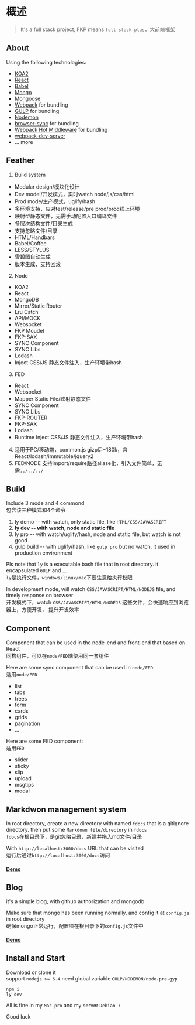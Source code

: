 # 概述
> It's a full stack project, FKP means `full stack plus`，大前端框架  

## About
Using the following technologies:  

* [KOA2](https://github.com/koajs/koa)
* [React](https://github.com/facebook/react)
* [Babel](https://github.com/babel/babel)
* [Mongo](https://github.com/mongodb/mongo)
* [Mongoose](https://github.com/Automattic/mongoose)
* [Webpack](http://webpack.github.io) for bundling
* [GULP](https://github.com/gulpjs/gulp) for bundling
* [Nodemon](https://github.com/remy/nodemon)
* [browser-sync](https://github.com/BrowserSync/browser-sync) for bundling
* [Webpack Hot Middleware](https://github.com/glenjamin/webpack-hot-middleware) for bundling
* [webpack-dev-server](https://github.com/webpack/webpack-dev-server)
* ... more  

## Feather  
1. Build system  
  * Modular design/模块化设计
  * Dev model/开发模式，实时watch node/js/css/html
  * Prod mode/生产模式，uglify/hash
  * 多环境支持，应对test/release/pre prod/prod线上环境
  * 映射型静态文件，无需手动配置入口编译文件
  * 多层次结构文件/目录生成
  * 支持忽略文件/目录
  * HTML/Handbars
  * Babel/Coffee
  * LESS/STYLUS
  * 雪碧图自动生成
  * 版本生成，支持回滚
2. Node
  * KOA2
  * React
  * MongoDB
  * Mirror/Static Router
  * Lru Catch
  * API/MOCK
  * Websocket
  * FKP Moudel
  * FKP-SAX
  * SYNC Component
  * SYNC Libs
  * Lodash   
  * Inject CSS/JS 静态文件注入，生产环境带hash
3. FED
  * React
  * Websocket
  * Mapper Static File/映射静态文件
  * SYNC Component
  * SYNC Libs
  * FKP-ROUTER
  * FKP-SAX
  * Lodash
  * Runtime Inject CSS/JS 静态文件注入，生产环境带hash   
4. 适用于PC/移动端，common.js gizp后~180k，含React/lodash/immutable/jquery2
5. FED/NODE 支持import/require路径aliase化，引入文件简单，无需`../../../`

## Build
Include 3 mode and 4 commond  
包含该三种模式和4个命令  
1. ly demo -- with watch, only static file, like `HTML/CSS/JAVASCRIPT`  
2. **ly dev -- with watch, node and static file**   
3. ly pro --  with watch/uglify/hash, node and static file, but watch is not good   
4. gulp build -- with uglify/hash, like `gulp pro` but no watch, it used in production environment    

Pls note that `ly` is a executable bash file that in root directory. it encapsulated `GULP` and ...   
`ly`是执行文件，`windows/linux/mac`下要注意给执行权限  

In development mode, will watch `CSS/JAVASCRIPT/HTML/NODEJS` file, and timely response on browser  
开发模式下，watch `CSS/JAVASCRIPT/HTML/NODEJS` 这些文件，会快速响应到浏览器上，方便开发， 提升开发效率  

## Component  
Component that can be used in the node-end and front-end that based on React  
同构组件，可以在`node/FED`端使用同一套组件  

Here are some sync component that can be used in `node/FED`:  
适用`node/FED`
* list
* tabs
* trees
* form
* cards
* grids
* pagination
* ...

Here are some FED component:  
适用`FED`  

* slider
* sticky
* slip
* upload
* msgtips
* modal


## Markdwon management system  
In root directory, create a new directory with named `fdocs` that is a gitignore directory. then put some `Markdown file/directory` in `fdocs`  
`fdocs`在根目录下，是git忽略目录，新建并拖入md文件/目录  

With `http://localhost:3000/docs` URL that can be visited  
运行后通过`http://localhost:3000/docs`访问  

#### [Demo](http://www.agzgz.com/docs/fkpdoc)  



## Blog
it's a simple blog, with github authorization and mongodb  

Make sure that mongo has been running normally, and config it at `config.js` in root directory  
确保mongo正常运行，配置项在根目录下的`config.js`文件中  

#### [Demo](http://www.agzgz.com/blog)  


## Install and Start  

Download or clone it  
support `nodejs >= 6.4`
need global variable `GULP/NODEMON/node-pre-gyp`  

    npm i
    ly dev

All is fine in my `Mac pro` and my server `Debian 7`  

Good luck
